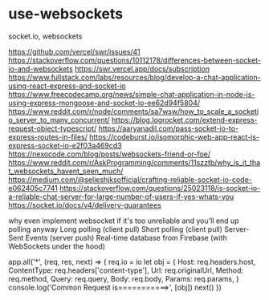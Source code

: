 # use-websockets

socket.io, websockets

https://github.com/vercel/swr/issues/41
https://stackoverflow.com/questions/10112178/differences-between-socket-io-and-websockets
https://swr.vercel.app/docs/subscription
https://www.fullstack.com/labs/resources/blog/develop-a-chat-application-using-react-express-and-socket-io
https://www.freecodecamp.org/news/simple-chat-application-in-node-js-using-express-mongoose-and-socket-io-ee62d94f5804/
https://www.reddit.com/r/node/comments/sa7wsw/how_to_scale_a_socketio_server_to_many_concurrent/
https://blog.logrocket.com/extend-express-request-object-typescript/
https://aaryanadil.com/pass-socket-io-to-express-routes-in-files/
https://codeburst.io/isomorphic-web-app-react-js-express-socket-io-e2f03a469cd3
https://nexocode.com/blog/posts/websockets-friend-or-foe/
https://www.reddit.com/r/AskProgramming/comments/11szztb/why_is_it_that_websockets_havent_seen_much/
https://medium.com/@selieshjksofficial/crafting-reliable-socket-io-code-e062405c7741
https://stackoverflow.com/questions/25023118/is-socket-io-a-reliable-chat-server-for-large-number-of-users-if-yes-whats-you
https://socket.io/docs/v4/delivery-guarantees

why even implement websocket if it's too unreliable and you'll end up polling anyway
Long polling (client pull)
Short polling (client pull)
Server-Sent Events (server push)
Real-time database from Firebase (with WebSockets under the hood)

<!-- prettier-ignore-start -->
app.all('*', (req, res, next) => {
  req.io = io
  let obj = {
    Host: req.headers.host,
    ContentType: req.headers['content-type'],
    Url: req.originalUrl,
    Method: req.method,
    Query: req.query,
    Body: req.body,
    Params: req.params,
  }
  console.log('Common Request is===========>', [obj])
  next()
})
<!-- prettier-ignore-end -->
